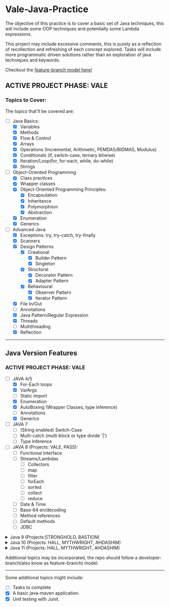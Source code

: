 # Vale-Java-Practice

The objective of this practice is to cover a basic set of Java techniques, this will include some OOP techniques and potentially some Lambda expressions.

This project may include excessive comments, this is purely as a reflection of recollection and refreshing of
each concept explored. Tasks will include more programmatic driven solutions rather than an exploration of
java techniques and keywords.

Checkout the [feature-branch model here!](https://github.com/MorickClive/Vale-Java-Practice/network)

## ACTIVE PROJECT PHASE: VALE

### Topics to Cover:

The topics that'll be covered are:
- [ ] Java Basics:
	- [X] Variables
	- [X] Methods
	- [X] Flow & Control
	- [X] Arrays
	- [X] Operations (Incremental, Arithmetic, PEMDAS/BIDMAS, Modulus)
	- [X] Conditionals (if, switch-case, ternary bitwise)
	- [X] Iteration/Loop(for, for-each, while, do-while)
	- [X] Strings
	
- [ ] Object-Oriented Programming 
  - [X] Class practices
  - [X] Wrapper classes
  - [X] Object-Oriented Programming Principles:
     - [X] Encapsulation
     - [X] Inheritance
     - [X] Polymorphism
     - [X] Abstraction
   - [X] Enumeration
   - [X] Generics
   
- [ ] Advanced Java:
	- [X] Exceptions: try, try-catch, try-finally
	- [X] Scanners
	- [X] Design Patterns
		- [X] Creational
			- [X] Builder Pattern
			- [X] Singleton
		- [X] Structural
			- [X] Decorator Pattern
			- [X] Adapter Pattern
		- [X] Behavioural
			- [X] Observer Pattern
			- [X] Iterator Pattern
	- [X] File In/Out
	- [ ] Annotations
	- [X] Java Pattern/Regular Expression
	- [X] Threads
	- [ ] Multithreading
	- [X] Reflection

---

## Java Version Features

### ACTIVE PROJECT PHASE: VALE

- [ ] JAVA 4/5
	- [X] For-Each loops
	- [X] VarArgs
	- [ ] Static import
	- [X] Enumeration
	- [X] AutoBoxing (Wrapper Classes, type inference)
	- [ ] Annotations
	- [X] Generics
	
- [ ] JAVA 7
	- [ ] (String enabled) Switch-Case
	- [ ] Multi-catch (multi block or type divide '|')
	- [ ] Type Inference
	
- [ ] JAVA 8 (Projects: VALE, PASS):
	- [ ] Functional Interface
	- [ ] Streams/Lambdas
	  - [ ] Collectors
	  - [ ] map
	  - [ ] filter
	  - [ ] forEach
	  - [ ] sorted
	  - [ ] collect
	  - [ ] reduce
	- [ ] Date & Time
	- [ ] Base-64 en/decoding
	- [ ] Method references
	- [ ] Default methods
	- [ ] JDBC
	
<details> <summary> Java 9 (Projects:STRONGHOLD, BASTION) </summary>

- [ ] Java 9 (Projects:STRONGHOLD, BASTION):
 	- [ ] Private Interface Methods
	- [ ] Try-With Resources
	- [ ] Anonymous Classes
	- [ ] Safe Varargs annotations
	- [ ] Factory Methods (Set, List, Map; .of(x, y, z))
	- [ ] Java Modules
	- [ ] Stream Improvements
	- [X] Underscore: '_' is a keyword
	
</details>

<details> <summary> Java 10 (Projects: HALL, MYTHWRIGHT, AHDASHIM) </summary>

- [ ] Java 10 (Projects: HALL, MYTHWRIGHT, AHDASHIM):
	- [ ] Optional .orElseThrow()
	
</details>

<details> <summary> Java 11 (Projects: HALL, MYTHWRIGHT, AHDASHIM) </summary>

- [ ] Java 11 (Projects: HALL, MYTHWRIGHT, AHDASHIM):
	- [ ] String Methods
		- [ ] isBlank
		- [ ] lines
		- [ ] strip
		- [ ] stripLeading
		- [ ] stripTrailing
		- [ ] repeat
	- [ ] File Methods:
	- [ ] Collection to Array
	- [X] Java file execution
	- [ ] Predicate "Not" method
	- [ ] Lambda Local variables
	
</details>

Additional topics may be incorporated, the repo should follow a developer-branch(also know as feature-branch)
   model.
   
---

Some additional topics might include:
- [ ] Tasks to complete
- [X] A basic java-maven application.
- [X] Unit testing with Junit.
